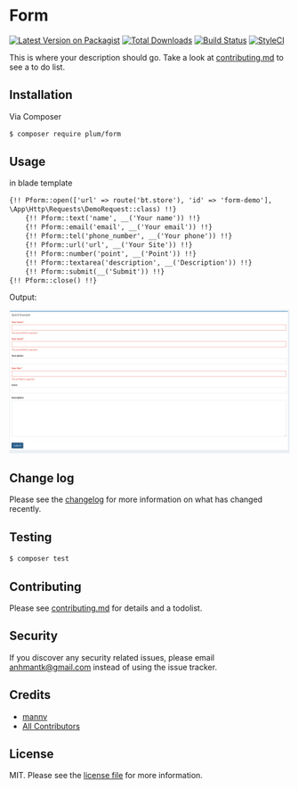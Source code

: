 # Form

[![Latest Version on Packagist][ico-version]][link-packagist]
[![Total Downloads][ico-downloads]][link-downloads]
[![Build Status][ico-travis]][link-travis]
[![StyleCI][ico-styleci]][link-styleci]

This is where your description should go. Take a look at [contributing.md](contributing.md) to see a to do list.

## Installation

Via Composer

``` bash
$ composer require plum/form
```

## Usage
in blade template

```
{!! Pform::open(['url' => route('bt.store'), 'id' => 'form-demo'], \App\Http\Requests\DemoRequest::class) !!}
    {!! Pform::text('name', __('Your name')) !!}
    {!! Pform::email('email', __('Your email')) !!}
    {!! Pform::tel('phone_number', __('Your phone')) !!}
    {!! Pform::url('url', __('Your Site')) !!}
    {!! Pform::number('point', __('Point')) !!}
    {!! Pform::textarea('description', __('Description')) !!}
    {!! Pform::submit(__('Submit')) !!}
{!! Pform::close() !!}
```

Output: 

![Output](https://raw.githubusercontent.com/mannv/form/6a0782fadb435a7d985e62791b13f85ca5b9178d/output.png)

## Change log

Please see the [changelog](changelog.md) for more information on what has changed recently.

## Testing

``` bash
$ composer test
```

## Contributing

Please see [contributing.md](contributing.md) for details and a todolist.

## Security

If you discover any security related issues, please email anhmantk@gmail.com instead of using the issue tracker.

## Credits

- [mannv][link-author]
- [All Contributors][link-contributors]

## License

MIT. Please see the [license file](license.md) for more information.

[ico-version]: https://img.shields.io/packagist/v/plum/form.svg?style=flat-square
[ico-downloads]: https://img.shields.io/packagist/dt/plum/form.svg?style=flat-square
[ico-travis]: https://img.shields.io/travis/plum/form/master.svg?style=flat-square
[ico-styleci]: https://styleci.io/repos/12345678/shield

[link-packagist]: https://packagist.org/packages/plum/form
[link-downloads]: https://packagist.org/packages/plum/form
[link-travis]: https://travis-ci.org/plum/form
[link-styleci]: https://styleci.io/repos/12345678
[link-author]: https://github.com/plum
[link-contributors]: ../../contributors
